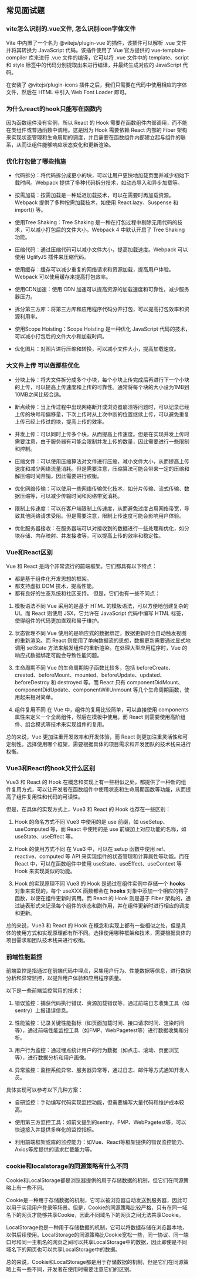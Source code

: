 ## 常见面试题

### vite怎么识别的.vue文件, 怎么识别icon字体文件
Vite 中内置了一个名为 @vitejs/plugin-vue 的插件，该插件可以解析 .vue 文件并将其转换为 JavaScript 代码。该插件使用了 Vue 官方提供的 vue-template-compiler 库来进行 .vue 文件的编译，它可以将 .vue 文件中的 template、script 和 style 标签中的代码分别提取出来进行编译，并最终生成对应的 JavaScript 代码。

在安装了 @vitejs/plugin-icons 插件之后，我们只需要在代码中使用相应的字体文件，然后在 HTML 中引入 Web Font Loader 即可。

### 为什么react的hook只能写在函数内
因为函数组件没有实例，所以 React 的 Hook 需要在函数组件内部调用，而不能在类组件或普通函数中调用。这是因为 Hook 需要依赖 React 内部的 Fiber 架构来实现状态管理和生命周期的调度，并且需要在函数组件内部建立起与组件的联系，从而让组件能够响应状态变化和更新渲染。


### 优化打包做了哪些措施
- 代码拆分：将代码拆分成更小的块，可以让用户更快地加载页面并减少初始下载时间。Webpack 提供了多种代码拆分技术，如动态导入和异步加载等。

- 按需加载：按需加载是一种延迟加载技术，可以在需要时再加载资源。Webpack 提供了多种按需加载技术，如使用 React.lazy、Suspense 和 import() 等。

- 使用Tree Shaking：Tree Shaking 是一种在打包过程中剔除无用代码的技术，可以减小打包后的文件大小。Webpack 4 中默认开启了 Tree Shaking 功能。

- 压缩代码：通过压缩代码可以减小文件大小，提高加载速度。Webpack 可以使用 UglifyJS 插件来压缩代码。

- 使用缓存：缓存可以减少重复的网络请求和资源加载，提高用户体验。Webpack 可以使用缓存来提高打包效率。

- 使用CDN加速：使用 CDN 加速可以提高资源的加载速度和可靠性，减少服务器压力。

- 拆分第三方库：将第三方库和应用程序代码分开打包，可以提高打包效率和资源利用率。

- 使用Scope Hoisting：Scope Hoisting 是一种优化 JavaScript 代码的技术，可以减小打包后的文件大小和加载时间。

- 优化图片：对图片进行压缩和转换，可以减小文件大小，提高加载速度。

### 大文件上传 可以做那些优化
- 分块上传：将大文件拆分成多个小块，每个小块上传完成后再进行下一个小块的上传，可以提高上传速度和上传的可靠性。通常将每个块的大小设为1MB到10MB之间比较合适。

- 断点续传：当上传过程中出现网络断开或浏览器崩溃等问题时，可以记录已经上传的块号和偏移量，下次上传时从上次中断的位置继续上传，可以避免重复上传已经上传过的块，提高上传的效率。

- 并发上传：可以同时上传多个块，从而提高上传速度。但是在实现并发上传时需要注意，由于服务器有可能会限制并发上传的数量，因此需要进行一些限制和控制。

- 压缩文件：可以使用压缩算法对文件进行压缩，减小文件大小，从而提高上传速度和减少网络流量消耗。但是需要注意，压缩算法可能会带来一定的压缩和解压缩时间开销，因此需要进行权衡。

- 优化网络传输：可以使用一些网络传输优化技术，如分片传输、流式传输、数据压缩等，可以减少传输时间和网络带宽消耗。

- 限制上传速度：可以在客户端限制上传速度，从而避免过度占用网络带宽，导致其他网络请求受阻。但是需要注意，限制上传速度可能会影响用户体验。

- 优化服务器接收：在服务器端可以对接收到的数据进行一些处理和优化，如分块存储、内存映射、并发接收等，可以提高上传的效率和稳定性。


### Vue和React区别
Vue 和 React 是两个非常流行的前端框架。它们都具有以下特点：

- 都是基于组件化开发思想的框架。
- 都支持虚拟 DOM 技术，提高性能。
- 都有良好的生态系统和社区支持。
但是，它们也有一些不同点：

1. 模板语法不同
Vue 采用的是基于 HTML 的模板语法，可以方便地创建复杂的 UI。而 React 则使用 JSX，它允许在 JavaScript 代码中编写 HTML 标签，使得组件的代码更加直观和易于维护。

2. 状态管理不同
Vue 使用的是响应式的数据绑定，数据更新时会自动触发视图的重新渲染。而 React 则使用了单向数据流的思想，数据更新需要通过显式地调用 setState 方法来触发组件的重新渲染。在处理大型应用程序时，Vue 的响应式数据绑定可能会导致性能问题。

3. 生命周期不同
Vue 的生命周期钩子函数比较多，包括 beforeCreate、created、beforeMount、mounted、beforeUpdate、updated、beforeDestroy 和 destroyed 等。而 React 只有 componentDidMount、componentDidUpdate、componentWillUnmount 等几个生命周期函数，使用起来相对简单。

4. 组件复用不同
在 Vue 中，组件的复用比较简单，可以直接使用 components 属性来定义一个全局组件，然后在模板中使用。而 React 则需要使用高阶组件、组合模式等技术来实现组件的复用。

总的来说，Vue 更加注重开发效率和开发体验，而 React 则更加注重灵活性和可定制性。选择使用哪个框架，需要根据具体的项目需求和开发团队的技术栈来进行权衡。


### Vue3和React的hook又什么区别
Vue3 和 React 的 Hook 在概念和实现上有一些相似之处，都提供了一种新的组件复用方式，可以让开发者在函数组件中使用状态和生命周期函数等功能，从而提高了组件复用性和代码的可读性。

但是，在具体的实现方式上，Vue3 和 React 的 Hook 也存在一些区别：

1. Hook 的命名方式不同
Vue3 中使用的是 use 前缀，如 useSetup、useComputed 等，而 React 中使用的是 use 前缀加上对应功能的名称，如 useState、useEffect 等。

2. Hook 的使用方式不同
在 Vue3 中，可以在 setup 函数中使用 ref、reactive、computed 等 API 来实现组件的状态管理和计算属性等功能。而在 React 中，可以在函数组件中使用 useState、useEffect、useContext 等 Hook 来实现类似的功能。

3. Hook 的实现原理不同
Vue3 的 Hook 是通过在组件实例中存储一个 __hooks__ 对象来实现的，每个 useXXX 函数都会在 __hooks__ 对象中添加一个相应的钩子函数，以便在组件更新时调用。而 React 的 Hook 则是基于 Fiber 架构的，通过链表形式来记录每个组件的状态和副作用，并在组件更新时进行相应的调度和更新。

总的来说，Vue3 和 React 的 Hook 在概念和实现上都有一些相似之处，但是具体的使用方式和实现原理都有所不同。选择使用哪种框架和技术，需要根据具体的项目需求和团队技术栈来进行权衡。


### 前端性能监控
前端监控是指通过在前端代码中埋点，采集用户行为、性能数据等信息，进行数据分析和异常监控，以提升用户体验和应用程序质量。

以下是一些前端监控常用的技术：

1. 错误监控：捕获代码执行错误、资源加载错误等，通过前端日志收集工具（如sentry）上报错误信息。

2. 性能监控：记录关键性能指标（如页面加载时间、接口请求时间、渲染时间等），通过前端性能监控工具（如FMP、WebPagetest等）进行数据收集和分析。

3. 用户行为监控：通过埋点统计用户的行为数据（如点击、滚动、页面浏览等），进行数据分析和用户画像。

4. 异常监控：监控系统异常、服务器异常等，通过日志、邮件等方式通知开发人员。

具体实现可以参考以下几种方案：

- 自研监控：手动编写代码实现监控功能，但需要编写大量代码和维护成本较高。

- 使用第三方监控工具：如前文提到的sentry、FMP、WebPagetest等，可以快速接入并提供多样化的监控指标。

- 利用前端框架或库的监控能力：如Vue、React等框架提供的错误监控能力、Axios等库提供的请求拦截能力等。

### cookie和localstorage的同源策略有什么不同
Cookie和LocalStorage都是浏览器提供的用于存储数据的机制，但它们在同源策略上有一些不同。

Cookie是一种用于存储数据的机制，它可以被浏览器自动发送到服务器，因此可以用于实现用户登录等场景。但是，Cookie的同源策略比较严格，只有在同一域名下的网页才能够共享Cookie，因此不同域名下的网页之间无法共享Cookie。

LocalStorage也是一种用于存储数据的机制，它可以将数据存储在浏览器本地，以供后续使用。LocalStorage的同源策略比Cookie宽松一些，同一协议、同一端口号和同一主机名的网页之间可以共享LocalStorage中的数据，因此即使是不同域名下的网页也可以共享LocalStorage中的数据。

总的来说，Cookie和LocalStorage都是用于存储数据的机制，但是它们在同源策略上有一些不同，开发者在使用时需要注意它们的区别。